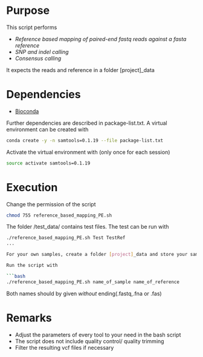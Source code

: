 # Purpose

This script performs 
-  *Reference based mapping of paired-end fastq reads against a fasta reference*
-  *SNP and indel calling*
-  *Consensus calling*


It expects the reads and reference in a folder [project]_data

# Dependencies

- [Bioconda](bioconda.github.io)

Further dependencies are described in package-list.txt. A virtual environment can be created with

```bash
conda create -y -n samtools=0.1.19 --file package-list.txt
```

Activate the virtual environment with (only once for each session)

```bash
source activate samtools=0.1.19
```
# Execution

Change the permission of the script
```bash
chmod 755 reference_based_mapping_PE.sh
```

The folder /test_data/ contains test files. The test can be run with

```bash
./reference_based_mapping_PE.sh Test TestRef
...

For your own samples, create a folder [project]_data and store your samples and reference there.

Run the script with

```bash 
./reference_based_mapping_PE.sh name_of_sample name_of_reference
```

Both names should by given *without* ending(.fastq,.fna or .fas)

# Remarks
- Adjust the parameters of every tool to your need in the bash script
- The script does not include quality control/ quality trimming
- Filter the resulting vcf files if necessary
